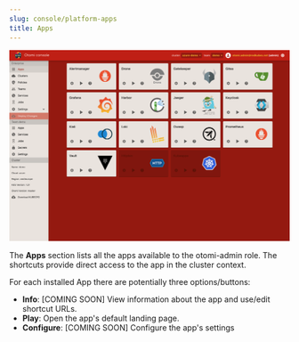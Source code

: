 ```yaml
---
slug: console/platform-apps
title: Apps
---
```


![Console apps](img/platform-apps.png)

The **Apps** section lists all the apps available to the otomi-admin role. The shortcuts provide direct access to the app in the cluster context.

For each installed App there are potentially three options/buttons:

- **Info**: [COMING SOON] View information about the app and use/edit shortcut URLs.
- **Play**: Open the app's default landing page.
- **Configure**: [COMING SOON] Configure the app's settings
